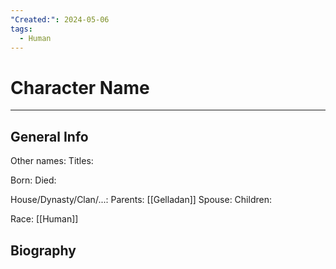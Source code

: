 ```yaml
---
"Created:": 2024-05-06
tags:
  - Human
---
```


# Character Name
---

## General Info

Other names:
Titles:

Born:
Died:

House/Dynasty/Clan/...:
Parents: [[Gelladan]] 
Spouse:
Children:

Race: [[Human]] 



## Biography

